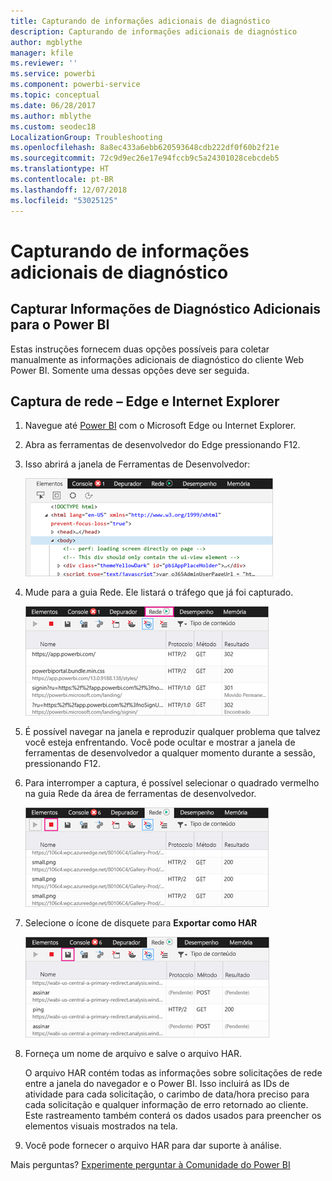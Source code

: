 ```yaml
---
title: Capturando de informações adicionais de diagnóstico
description: Capturando de informações adicionais de diagnóstico
author: mgblythe
manager: kfile
ms.reviewer: ''
ms.service: powerbi
ms.component: powerbi-service
ms.topic: conceptual
ms.date: 06/28/2017
ms.author: mblythe
ms.custom: seodec18
LocalizationGroup: Troubleshooting
ms.openlocfilehash: 8a8ec433a6ebb620593648cdb222df0f60b2f21e
ms.sourcegitcommit: 72c9d9ec26e17e94fccb9c5a24301028cebcdeb5
ms.translationtype: HT
ms.contentlocale: pt-BR
ms.lasthandoff: 12/07/2018
ms.locfileid: "53025125"
---
```

# <a name="capturing-additional-diagnostic-information"></a>Capturando de informações adicionais de diagnóstico
## <a name="capturing-additional-diagnostic-information-for-power-bi"></a>Capturar Informações de Diagnóstico Adicionais para o Power BI
Estas instruções fornecem duas opções possíveis para coletar manualmente as informações adicionais de diagnóstico do cliente Web Power BI.  Somente uma dessas opções deve ser seguida.

## <a name="network-capture---edge--internet-explorer"></a>Captura de rede – Edge e Internet Explorer
1. Navegue até [Power BI](https://app.powerbi.com) com o Microsoft Edge ou Internet Explorer.
2. Abra as ferramentas de desenvolvedor do Edge pressionando F12.
3. Isso abrirá a janela de Ferramentas de Desenvolvedor: 
   
   ![Ferramentas de desenvolvedor](media/service-admin-capturing-additional-diagnostic-information-for-power-bi/edge-developer-tools.png)
4. Mude para a guia Rede. Ele listará o tráfego que já foi capturado. 
   
   ![Guia de rede do Edge](media/service-admin-capturing-additional-diagnostic-information-for-power-bi/edge-network-tab.png)
5. É possível navegar na janela e reproduzir qualquer problema que talvez você esteja enfrentando. Você pode ocultar e mostrar a janela de ferramentas de desenvolvedor a qualquer momento durante a sessão, pressionando F12.
6. Para interromper a captura, é possível selecionar o quadrado vermelho na guia Rede da área de ferramentas de desenvolvedor.
   
   ![Interromper a captura](media/service-admin-capturing-additional-diagnostic-information-for-power-bi/edge-network-tab-stop.png)
7. Selecione o ícone de disquete para **Exportar como HAR**
   
   ![Exportar o arquivo](media/service-admin-capturing-additional-diagnostic-information-for-power-bi/edge-network-tab-save.png)
8. Forneça um nome de arquivo e salve o arquivo HAR.
   
    O arquivo HAR contém todas as informações sobre solicitações de rede entre a janela do navegador e o Power BI.  Isso incluirá as IDs de atividade para cada solicitação, o carimbo de data/hora preciso para cada solicitação e qualquer informação de erro retornado ao cliente.  Este rastreamento também conterá os dados usados para preencher os elementos visuais mostrados na tela.
9. Você pode fornecer o arquivo HAR para dar suporte à análise.

Mais perguntas? [Experimente perguntar à Comunidade do Power BI](http://community.powerbi.com/)

